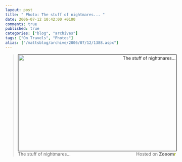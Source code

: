 ```yaml
---
layout: post
title: " Photo: The stuff of nightmares... "
date: 2006-07-12 10:42:00 +0100
comments: true
published: true
categories: ["blog", "archives"]
tags: ["On Travels", "Photos"]
alias: ["/mattsblog/archive/2006/07/12/1388.aspx"]
---
```

<!-- more -->

<!-- NEEDS FIXING (fav photo from notre dame) -->
<BLOCKQUOTE>
 <P></P>
 <DIV style="WIDTH: 500px; TEXT-ALIGN: right"><A title="Zooomr :: Photo Sharing" href="http://beta.zooomr.com/photos/mattrichardson/74627/"><IMG style="BORDER-RIGHT: #000 1px solid; BORDER-TOP: #000 1px solid; BORDER-LEFT: #000 1px solid; BORDER-BOTTOM: #000 1px solid" height=305 alt="The stuff of nightmares..." src="http://static.zooomr.com//images/8cb947a898408da62f10ce8e84f296cc2eb3c8d7.jpg" width=500 border=0></A> <SPAN style="FLOAT: left">The stuff of nightmares...</SPAN>Hosted on <STRONG>Zooom<SPAN style="COLOR: #9eae15">r</SPAN></STRONG> </DIV>
 <P></P></BLOCKQUOTE>
